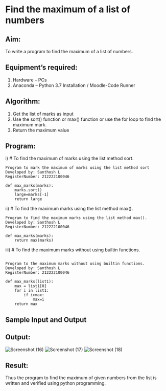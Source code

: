 # Find the maximum of a list of numbers
## Aim:
To write a program to find the maximum of a list of numbers.
## Equipment’s required:
1.	Hardware – PCs
2.	Anaconda – Python 3.7 Installation / Moodle-Code Runner
## Algorithm:
1.	Get the list of marks as input
2.	Use the sort() function or max() function or use the for loop to find the maximum mark.
3.	Return the maximum value
## Program:

i)	# To find the maximum of marks using the list method sort.
```
Program to mark the maximum of marks using the list method sort
Developed by: Santhosh L
RegisterNumber: 212222100046

def max_marks(marks):
    marks.sort()
    large=marks[-1]
    return large
```
ii)	# To find the maximum marks using the list method max().
```
Program to find the maximum marks using the list method max().
Developed by: Santhosh L
RegisterNumber: 212222100046

def max_marks(marks):
    return max(marks)
```

iii) # To find the maximum marks without using builtin functions.
```

Program to the maximum marks without using builtin functions.
Developed by: Santhosh L
RegisterNumber: 212222100046

def max_marks(list1):
    max = list1[0]
    for i in list1:
        if i>max:
            max=i
    return max
```

## Sample Input and Output
## Output:

![Screenshot (16)](https://github.com/sandy29l/FindMaximum/assets/123359969/0a2a49f7-2d6b-4bd6-b6aa-9176ffaa8115)
![Screenshot (17)](https://github.com/sandy29l/FindMaximum/assets/123359969/abd7ddea-f322-4031-9a21-b23c04f6c8d2)
![Screenshot (18)](https://github.com/sandy29l/FindMaximum/assets/123359969/dab71b75-a68a-4449-8e8b-15247e718c87)

## Result:
Thus the program to find the maximum of given numbers from the list is written and verified using python programming.
